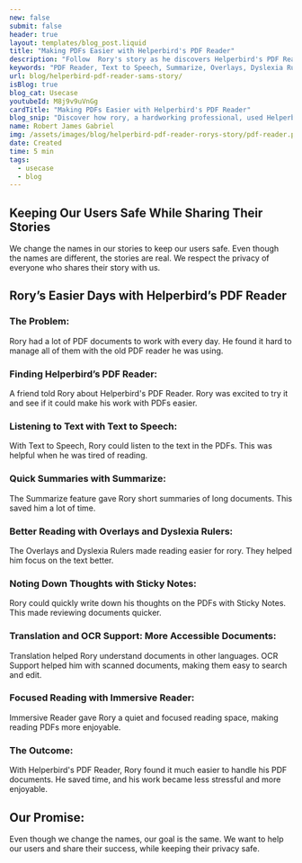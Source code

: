 ```yaml
---
new: false
submit: false
header: true
layout: templates/blog_post.liquid
title: "Making PDFs Easier with Helperbird's PDF Reader"
description: "Follow  Rory's story as he discovers Helperbird's PDF Reader. Learn how features like Text to Speech, Summarize, and more helped him handle PDF documents with ease."
keywords: "PDF Reader, Text to Speech, Summarize, Overlays, Dyslexia Rulers, Sticky Notes, Translation Support, OCR Support, Immersive Reader, Helperbird for Chrome, document accessibility"
url: blog/helperbird-pdf-reader-sams-story/
isBlog: true
blog_cat: Usecase
youtubeId: M8j9v9uVnGg
cardTitle: "Making PDFs Easier with Helperbird's PDF Reader"
blog_snip: "Discover how rory, a hardworking professional, used Helperbird's PDF Reader to make dealing with PDF documents simpler and faster."
name: Robert James Gabriel
img: /assets/images/blog/helperbird-pdf-reader-rorys-story/pdf-reader.png
date: Created
time: 5 min
tags:
  - usecase
  - blog
---
```


## Keeping Our Users Safe While Sharing Their Stories

We change the names in our stories to keep our users safe. Even though the names are different, the stories are real. We respect the privacy of everyone who shares their story with us.

## Rory’s Easier Days with Helperbird’s PDF Reader

### The Problem:

 Rory had a lot of PDF documents to work with every day. He found it hard to manage all of them with the old PDF reader he was using.

### Finding Helperbird’s PDF Reader:

A friend told  Rory about Helperbird's PDF Reader.  Rory was excited to try it and see if it could make his work with PDFs easier.

### Listening to Text with Text to Speech:

With Text to Speech,  Rory could listen to the text in the PDFs. This was helpful when he was tired of reading.

### Quick Summaries with Summarize:

The Summarize feature gave  Rory short summaries of long documents. This saved him a lot of time.

### Better Reading with Overlays and Dyslexia Rulers:

The Overlays and Dyslexia Rulers made reading easier for rory. They helped him focus on the text better.

### Noting Down Thoughts with Sticky Notes:

 Rory could quickly write down his thoughts on the PDFs with Sticky Notes. This made reviewing documents quicker.

### Translation and OCR Support: More Accessible Documents:

Translation helped  Rory understand documents in other languages. OCR Support helped him with scanned documents, making them easy to search and edit.

### Focused Reading with Immersive Reader:

Immersive Reader gave  Rory a quiet and focused reading space, making reading PDFs more enjoyable.

### The Outcome:

With Helperbird's PDF Reader,  Rory found it much easier to handle his PDF documents. He saved time, and his work became less stressful and more enjoyable. 

## Our Promise:

Even though we change the names, our goal is the same. We want to help our users and share their success, while keeping their privacy safe.
